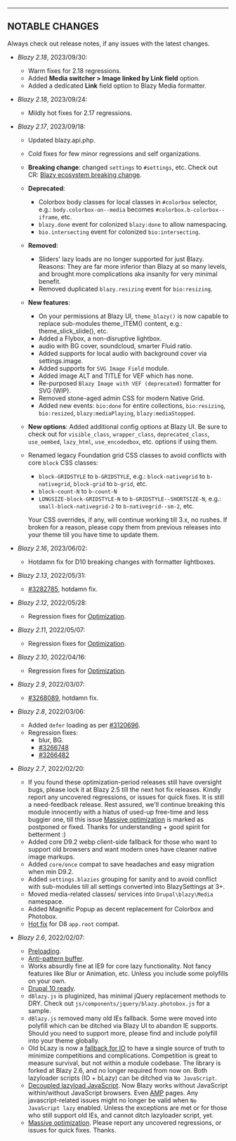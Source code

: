 
***
## <a name="changes"></a>NOTABLE CHANGES  
Always check out release notes, if any issues with the latest changes.

* _Blazy 2.18_, 2023/09/30:
  + Warm fixes for 2.18 regressions.
  + Added **Media switcher > Image linked by Link field** option.
  + Added a dedicated **Link** field option to Blazy Media formatter.
* _Blazy 2.18_, 2023/09/24:
  + Mildly hot fixes for 2.17 regressions.
* _Blazy 2.17_, 2023/09/18:
   + Updated blazy.api.php.
   + Cold fixes for few minor regressions and self organizations.
   + **Breaking change**: changed `settings` to `#settings`, etc. Check out CR:
     [Blazy ecosystem breaking change](https://www.drupal.org/node/3375158).
   + **Deprecated**:
     * Colorbox body classes for local classes in `#colorbox` selector, e.g.:
       `body.colorbox-on--media` becomes `#colorbox.b-colorbox--iframe`, etc.
     * `blazy.done` event for colonized `blazy:done` to allow namespacing.
     * `bio.intersecting` event for colonized `bio:intersecting`.
   + **Removed**:
     * Sliders' lazy loads are no longer supported for just Blazy. Reasons: They
       are far more inferior than Blazy at so many levels, and brought more
       complications aka insanity for very minimal benefit.
     * Removed duplicated `blazy.resizing` event for `bio:resizing`.
   + **New features**:  
     * On your permissions at Blazy UI, `theme_blazy()` is now capable to
       replace sub-modules theme_ITEM() content, e.g.: theme_slick_slide(), etc.
     * Added a Flybox, a non-disruptive lightbox.
     * audio with BG cover, soundcloud, smarter Fluid ratio.
     * Added supports for local audio with background cover via settings.image.
     * Added supports for `SVG Image Field` module.
     * Added image ALT and TITLE for VEF which has none.
     * Re-purposed `Blazy Image with VEF (deprecated)` formatter for SVG (WIP).
     * Removed stone-aged admin CSS for modern Native Grid.
     * Added new events: `bio:done` for entire collections, `bio:resizing`,
       `bio:resized`, `blazy:mediaPlaying`, `blazy:mediaStopped`.
   + **New options**: Added additional config options at Blazy UI. Be sure to
     check out for `visible_class`, `wrapper_class`, `deprecated_class`,
     `use_oembed`, `lazy_html`, `use_encodedbox`, etc. options if using them.
   + Renamed legacy Foundation grid CSS classes to avoid conflicts with core
    `block` CSS classes:
     * `block-GRIDSTYLE` to `b-GRIDSTYLE`, e.g.: `block-nativegrid` to
       `b-nativegrid`, `block-grid` to `b-grid`, etc.
     * `block-count-N` to `b-count-N`
     * `LONGSIZE-block-GRIDSTYLE-N` to `b-GRIDSTYLE--SHORTSIZE-N`, e.g.:
       `small-block-nativegrid-2` to `b-nativegrid--sm-2`, etc.  

      Your CSS overrides, if any, will continue working till 3.x, no rushes.
      If broken for a reason, please copy them from previous releases into
      your theme till you have time to update them.

* _Blazy 2.16_, 2023/06/02:
   + Hotdamn fix for D10 breaking changes with formatter lightboxes.
* _Blazy 2.13_, 2022/05/31:
   + [#3282785](https://drupal.org/node/3282785), hotdamn fix.
* _Blazy 2.12_, 2022/05/28:
  + Regression fixes for [Optimization](https://drupal.org/node/3257511).
* _Blazy 2.11_, 2022/05/07:
  + Regression fixes for [Optimization](https://drupal.org/node/3257511).
* _Blazy 2.10_, 2022/04/16:
  + Regression fixes for [Optimization](https://drupal.org/node/3257511).
* _Blazy 2.9_, 2022/03/07:
  + [#3268089](https://drupal.org/node/3268089), hotdamn fix.
* _Blazy 2.8_, 2022/03/06:
  + Added `defer` loading as per [#3120696](https://drupal.org/node/3120696).
  + Regression fixes:
    * blur, BG.
    * [#3266748](https://drupal.org/node/3266748)
    * [#3266482](https://drupal.org/node/3266482)
* _Blazy 2.7_, 2022/02/20:
  + If you found these optimization-period releases still have oversight bugs,
    please lock it at Blazy 2.5 till the next hot fix releases. Kindly report
    any uncovered regressions, or issues for quick fixes. It is still a
    need-feedback release. Rest assured, we'll continue breaking this module
    innocently with a hiatus of used-up free-time and less buggier one, till
    this issue [Massive optimization](https://drupal.org/node/3257511) is marked
    as postponed or fixed.
    Thanks for understanding + good spirit for betterment :)
  + Added core D9.2 webp client-side fallback for those who want to support old
    browsers and want modern ones have cleaner native image markups.
  + Added `core/once` compat to save headaches and easy migration when min D9.2.
  + Added `settings.blazies` grouping for sanity and to avoid conflict with
    sub-modules till all settings converted into BlazySettings at 3+.
  + Moved media-related classes/ services into `Drupal\blazy\Media` namespace.
  + Added Magnific Popup as decent replacement for Colorbox and Photobox.
  + [Hot fix](https://drupal.org/node/3263027) for D8 `app.root` compat.
* _Blazy 2.6_, 2022/02/07:
  + [Preloading](https://drupal.org/node/3262804).
  + [Anti-pattern buffer](https://drupal.org/node/3262724).
  + Works absurdly fine at IE9 for core lazy functionality. Not fancy features
    like Blur or Animation, etc. Unless you include some polyfills on your own.
  + [Drupal 10 ready](https://drupal.org/node/3254692).
  + `dBlazy.js` is pluginized, has minimal jQuery replacement methods to DRY.
    Check out `js/components/jquery/blazy.photobox.js` for a sample.
  + `dBlazy.js` removed many old IEs fallback. Some were moved into polyfill
    which can be ditched via Blazy UI to abandon IE supports. Should you need
    to support more, please find and include polyfill into your theme globally.
  + Old bLazy is now a [fallback for IO](https://drupal.org/node/3258851) to
    have a single source of truth to minimize competitions and complications.
    Competition is great to measure survival, but not within a module codebase.
    The library is forked at Blazy 2.6, and no longer required from now on.
    Both lazyloader scripts (IO + bLazy) can be ditched via `No JavaScript`.
  + [Decoupled lazyload JavaScript](https://drupal.org/node/3257512). Now Blazy
    works without JavaScript within/without JavaScript browsers.
    Even [AMP](https://drupal.org/node/3101810) pages.
    Any javascript-related issues might no longer be valid when
    `No JavaScript lazy` enabled. Unless the exceptions are met or for those
    who still support old IEs, and cannot ditch lazyloader script, yet.
  + [Massive optimization](https://drupal.org/node/3257511). Please report any
    uncovered regressions, or issues for quick fixes. Thanks.
